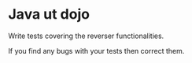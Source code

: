 # Java ut dojo

Write tests covering the reverser functionalities.

If you find any bugs with your tests then correct them.
